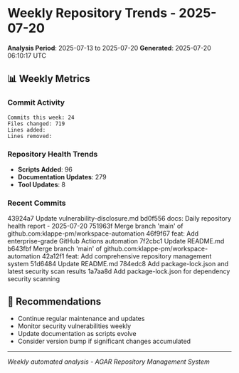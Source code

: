 # Weekly Repository Trends - 2025-07-20

**Analysis Period**: 2025-07-13 to 2025-07-20
**Generated**: 2025-07-20 06:10:17 UTC

## 📊 Weekly Metrics

### Commit Activity
```
Commits this week: 24
Files changed: 719
Lines added: 
Lines removed: 
```

### Repository Health Trends
- **Scripts Added**: 96
- **Documentation Updates**: 279
- **Tool Updates**: 8

### Recent Commits
43924a7 Update vulnerability-disclosure.md
bd0f556 docs: Daily repository health report - 2025-07-20
751963f Merge branch 'main' of github.com:klappe-pm/workspace-automation
46f9f67 feat: Add enterprise-grade GitHub Actions automation
7f2cbc1 Update README.md
b643fbf Merge branch 'main' of github.com:klappe-pm/workspace-automation
42a12f1 feat: Add comprehensive repository management system
51d6484 Update README.md
784edc8 Add package-lock.json and latest security scan results
1a7aa8d Add package-lock.json for dependency security scanning

## 🎯 Recommendations
- Continue regular maintenance and updates
- Monitor security vulnerabilities weekly
- Update documentation as scripts evolve
- Consider version bump if significant changes accumulated

---
*Weekly automated analysis - AGAR Repository Management System*
